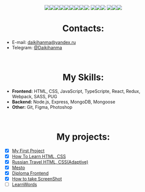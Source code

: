 <p align="center">
  <img src="https://img.shields.io/badge/html5-%23E34F26.svg?style=for-the-badge&logo=html5&logoColor=white" target="_blank"><img src="https://img.shields.io/badge/css3-%231572B6.svg?style=for-the-badge&logo=css3&logoColor=white" target="_blank"><img src="https://img.shields.io/badge/JavaScript-323330?style=for-the-badge&logo=javascript&logoColor=F7DF1E" target="_blank"><img src="https://img.shields.io/badge/typescript-%23007ACC.svg?style=for-the-badge&logo=typescript&logoColor=white"/><img src="https://img.shields.io/badge/React-20232A?style=for-the-badge&logo=react&logoColor=61DAFB" target="_blank"><img src="https://img.shields.io/badge/webpack-%238DD6F9.svg?style=for-the-badge&logo=webpack&logoColor=black" target="_blank"><img src="https://img.shields.io/badge/Sass-CC6699?style=for-the-badge&logo=sass&logoColor=white" target="_blank"><img src="https://img.shields.io/badge/Pug-FFF?style=for-the-badge&logo=pug&logoColor=A86454" target="_blank"><img src="https://img.shields.io/badge/redux-%23593d88.svg?style=for-the-badge&logo=redux&logoColor=white"/>
  <img src="https://img.shields.io/badge/node.js-6DA55F?style=for-the-badge&logo=node.js&logoColor=white" target="_blank"><img src="https://img.shields.io/badge/express.js-%23404d59.svg?style=for-the-badge&logo=express&logoColor=%2361DAFB"><img src="https://img.shields.io/badge/MongoDB-%234ea94b.svg?style=for-the-badge&logo=mongodb&logoColor=white">
  <img src="https://img.shields.io/badge/git-%23F05033.svg?style=for-the-badge&logo=git&logoColor=white" target="_blank"><img src="https://img.shields.io/badge/adobe%20photoshop-%2331A8FF.svg?style=for-the-badge&logo=adobe%20photoshop&logoColor=white" target="_blank"><img src="https://img.shields.io/badge/figma-%23F24E1E.svg?style=for-the-badge&logo=figma&logoColor=white" target="_blank">
</p>

 <h1 align="center">Contacts:</h1>
 
 - E-mail: daikihanma@yandex.ru
 - Telegram: [@Daikihanma](https://t.me/DaikiHanma)

<br>

<p>
 <h1 align="center">My Skills:</h1>
 
  - **Frontend:** HTML, CSS, JavaScript, TypeScripte, React, Redux, Webpack, SASS, PUG
  - **Backend:** Node.js, Express, MongoDB, Mongoose
  - **Other:** Git, Figma, Photoshop
 
</p>

<br>

<p>
 <h1 align="center">My projects:</h1>

 - [X] [My First Project](https://github.com/HanmaDaiki/portfolio-site-spa)
 - [X] [How To Learn HTML, CSS](https://github.com/HanmaDaiki/how-to-learn)
 - [X] [Russian Travel HTML, CSS(Adaptive)](https://github.com/HanmaDaiki/russian-travel)
 - [X] [Mesto](https://github.com/HanmaDaiki/react-mesto-auth)
 - [X] [Diploma Frontend](https://github.com/HanmaDaiki/movies-explorer-frontend)
 - [X] [How to take ScreenShot](https://github.com/HanmaDaiki/how-screenshot)
 - [ ] [LearnWords](https://github.com/HanmaDaiki/learn-words)
